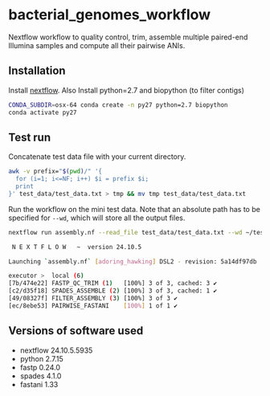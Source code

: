 # bacterial_genomes_workflow
Nextflow workflow to quality control, trim, assemble multiple paired-end Illumina samples and compute all their pairwise ANIs.

## Installation
Install [nextflow](https://www.nextflow.io/docs/latest/install.html). Also Install python=2.7 and biopython (to filter contigs)
```bash
CONDA_SUBDIR=osx-64 conda create -n py27 python=2.7 biopython
conda activate py27
```
## Test run
Concatenate test data file with your current directory.
```bash
awk -v prefix="$(pwd)/" '{   
  for (i=1; i<=NF; i++) $i = prefix $i;
  print
}' test_data/test_data.txt > tmp && mv tmp test_data/test_data.txt
```
Run the workflow on the mini test data. Note that an absolute path has to be specified for `--wd`, which will store all the output files.
```bash
nextflow run assembly.nf --read_file test_data/test_data.txt --wd ~/test_run/
```
```bash
 N E X T F L O W   ~  version 24.10.5

Launching `assembly.nf` [adoring_hawking] DSL2 - revision: 5a14df97db

executor >  local (6)
[7b/474e22] FASTP_QC_TRIM (1)   [100%] 3 of 3, cached: 3 ✔
[c2/d35f18] SPADES_ASSEMBLE (2) [100%] 3 of 3, cached: 1 ✔
[49/08327f] FILTER_ASSEMBLY (3) [100%] 3 of 3 ✔
[ec/8ebe53] PAIRWISE_FASTANI    [100%] 1 of 1 ✔
``` 
## Versions of software used
* nextflow 24.10.5.5935
* python 2.7.15
* fastp 0.24.0
* spades 4.1.0
* fastani 1.33
